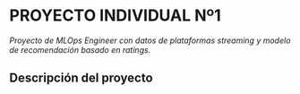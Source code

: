 # PROYECTO INDIVIDUAL Nº1 
_Proyecto de MLOps Engineer con datos de plataformas streaming y modelo de recomendación basado en ratings._


## Descripción del proyecto

